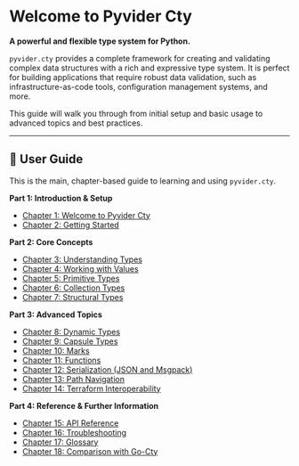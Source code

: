 # Welcome to Pyvider Cty

**A powerful and flexible type system for Python.**

`pyvider.cty` provides a complete framework for creating and validating complex data structures with a rich and expressive type system. It is perfect for building applications that require robust data validation, such as infrastructure-as-code tools, configuration management systems, and more.

This guide will walk you through from initial setup and basic usage to advanced topics and best practices.

---

## 📖 User Guide

This is the main, chapter-based guide to learning and using `pyvider.cty`.

**Part 1: Introduction & Setup**
*   [Chapter 1: Welcome to Pyvider Cty](./guide/ch01_welcome.md)
*   [Chapter 2: Getting Started](./guide/ch02_getting_started.md)

**Part 2: Core Concepts**
*   [Chapter 3: Understanding Types](./guide/ch03_understanding_types.md)
*   [Chapter 4: Working with Values](./guide/ch04_working_with_values.md)
*   [Chapter 5: Primitive Types](./guide/ch05_primitive_types.md)
*   [Chapter 6: Collection Types](./guide/ch06_collection_types.md)
*   [Chapter 7: Structural Types](./guide/ch07_structural_types.md)

**Part 3: Advanced Topics**
*   [Chapter 8: Dynamic Types](./guide/ch08_dynamic_types.md)
*   [Chapter 9: Capsule Types](./guide/ch09_capsule_types.md)
*   [Chapter 10: Marks](./guide/ch10_marks.md)
*   [Chapter 11: Functions](./guide/ch11_functions.md)
*   [Chapter 12: Serialization (JSON and Msgpack)](./guide/ch12_serialization.md)
*   [Chapter 13: Path Navigation](./guide/ch19_path_navigation.md)
*   [Chapter 14: Terraform Interoperability](./guide/ch21_terraform_interop.md)

**Part 4: Reference & Further Information**
*   [Chapter 15: API Reference](./guide/ch16_api_reference.md)
*   [Chapter 16: Troubleshooting](./guide/ch18_troubleshooting.md)
*   [Chapter 17: Glossary](./guide/ch19_glossary.md)
*   [Chapter 18: Comparison with Go-Cty](./guide/ch20_go_cty_comparison.md)
